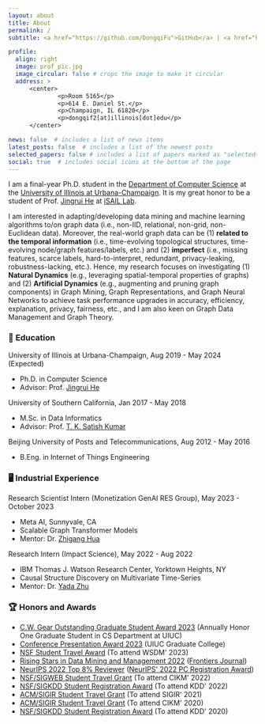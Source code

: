 ```yaml
---
layout: about
title: About
permalink: /
subtitle: <a href="https://github.com/DongqiFu">GitHub</a> | <a href="https://scholar.google.com/citations?user=WByXZAcAAAAJ&hl=en">Google Scholar</a> | <a href="https://twitter.com/DongqiFu_UIUC">Twitter</a>

profile:
  align: right
  image: prof_pic.jpg
  image_circular: false # crops the image to make it circular
  address: >
      <center>
              <p>Room 5165</p>
              <p>614 E. Daniel St.</p>
              <p>Champaign, IL 61820</p>
              <p>dongqif2[at]illinois[dot]edu</p>
      </center>

news: false  # includes a list of news items
latest_posts: false  # includes a list of the newest posts
selected_papers: false # includes a list of papers marked as "selected={true}"
social: true  # includes social icons at the bottom of the page
---
```


I am a final-year Ph.D. student in the [Department of Computer Science](https://cs.illinois.edu/) at the [University of Illinois at Urbana-Champaign](https://illinois.edu/). It is my great honor to be a student of Prof. [Jingrui He](https://www.hejingrui.org/) at [iSAIL Lab](https://isail-laboratory.github.io/).

I am interested in adapting/developing data mining and machine learning algorithms to/on graph data (i.e., non-IID, relational, non-grid, non-Euclidean data). Moreover, the real-world graph data can be (1) **related to the temporal information** (i.e., time-evolving topological structures, time-evolving node/graph features/labels, etc.) and (2) **imperfect** (i.e., missing features, scarce labels, hard-to-interpret, redundant, privacy-leaking, robustness-lacking, etc.). Hence, my research focuses on investigating (1) **Natural Dynamics** (e.g., leveraging spatial-temporal properties of graphs) and (2) **Artificial Dynamics** (e.g., augmenting and pruning graph components) in Graph Mining, Graph Representations, and Graph Neural Networks to achieve task performance upgrades in accuracy, efficiency, explanation, privacy, fairness, etc., and I am also keen on Graph Data Management and Graph Theory.

### 🏫 **Education**
University of Illinois at Urbana-Champaign, Aug 2019 - May 2024 (Expected)
* Ph.D. in Computer Science
* Advisor: Prof. [Jingrui He](https://www.hejingrui.org/)

University of Southern California, Jan 2017 - May 2018
* M.Sc. in Data Informatics
* Advisor: Prof. [T. K. Satish Kumar](http://www.tkskwork.org/)

Beijing University of Posts and Telecommunications, Aug 2012 - May 2016 
* B.Eng. in Internet of Things Engineering

### 🖥️ **Industrial Experience**
Research Scientist Intern (Monetization GenAI RES Group), May 2023 - October 2023
* Meta AI, Sunnyvale, CA
* Scalable Graph Transformer Models
* Mentor: Dr. [Zhigang Hua](https://dblp.org/pid/76/170.html)

Research Intern (Impact Science), May 2022 - Aug 2022
* IBM Thomas J. Watson Research Center, Yorktown Heights, NY
* Causal Structure Discovery on Multivariate Time-Series
* Mentor: Dr. [Yada Zhu](https://researcher.watson.ibm.com/researcher/view.php?person=us-yzhu)

### 🏆 **Honors and Awards**
* [C.W. Gear Outstanding Graduate Student Award 2023](https://cs.illinois.edu/about/awards/graduate-fellowships-awards/cw-gear-outstanding-graduate-student) (Annually Honor One Graduate Student in CS Department at UIUC)
* [Conference Presentation Award 2023](https://grad.illinois.edu/general/travelaward) (UIUC Graduate College)
* [NSF Student Travel Award](https://www.wsdm-conference.org/2023/attending/nsf-student-travel-awards) (To attend WSDM' 2023)
* [Rising Stars in Data Mining and Management 2022](https://www.frontiersin.org/research-topics/37426/rising-stars-in-data-mining-and-management-2022) ([Frontiers Journal](https://www.frontiersin.org/articles/10.3389/fdata.2023.1201798/full))
* [NeurIPS 2022 Top 8% Reviewer](https://neurips.cc/Conferences/2022/ProgramCommittee) ([NeurIPS' 2022 PC Registration Award](https://nips.cc/Conferences/2020/PaperInformation/AC-SACGuidelines))
* [NSF/SIGWEB Student Travel Grant](https://www.cikm2022.org/nsf-travel-grants) (To attend CIKM' 2022)
* [NSF/SIGKDD Student Registration Award](https://kdd.org/kdd2022/cfStudentTravel.html) (To attend KDD' 2022)
* [ACM/SIGIR Student Travel Grant](https://sigir.org/sigir2021/registration/) (To attend SIGIR' 2021)
* [ACM/SIGIR Student Travel Grant](https://sigir.org/general-information/travel-grants/) (To attend CIKM' 2020)
* [NSF/SIGKDD Student Registration Award](https://www.kdd.org/kdd2020/calls/view/kdd-2020-call-for-student-registration-award-applications) (To attend KDD' 2020)
